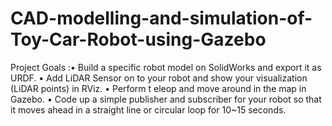 # CAD-modelling-and-simulation-of-Toy-Car-Robot-using-Gazebo
Project Goals :• Build  a  specific  robot  model  on  SolidWorks  and  export  it  as  URDF. • Add LiDAR Sensor on to your robot and show your visualization (LiDAR points) in RViz. • Perform  t eleop  and  move  around  in  the  map in Gazebo. • Code up a simple publisher and subscriber for your robot so that it moves ahead in a straight line or  circular loop for 10~15 seconds.
